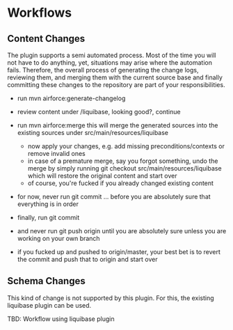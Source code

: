 # Workflows

## Content Changes

The plugin supports a semi automated process. Most of the time you will not have to do anything, yet, situations may arise where the
automation fails. Therefore, the overall process of generating the change logs, reviewing them, and merging them with the current source base
and finally committing these changes to the repository are part of your responsibilities.

* run mvn airforce:generate-changelog
* review content under <target>/liquibase, looking good?, continue
* run mvn airforce:merge
   this will merge the generated sources into the existing sources under src/main/resources/liquibase
   * now apply your changes, e.g. add missing preconditions/contexts or remove invalid ones
   * in case of a premature merge, say you forgot something, undo the merge by simply running git checkout src/main/resources/liquibase which will restore the original content
    and start over
   * of course, you're fucked if you already changed existing content
* for now, never run git commit ... before you are absolutely sure that everything is in order
* finally, run git commit

* and never run git push origin until you are absolutely sure unless you are working on your own branch
* if you fucked up and pushed to origin/master, your best bet is to revert the commit and push that to origin and start over


## Schema Changes

This kind of change is not supported by this plugin. For this, the existing liquibase plugin can be used.

TBD: Workflow using liquibase plugin

